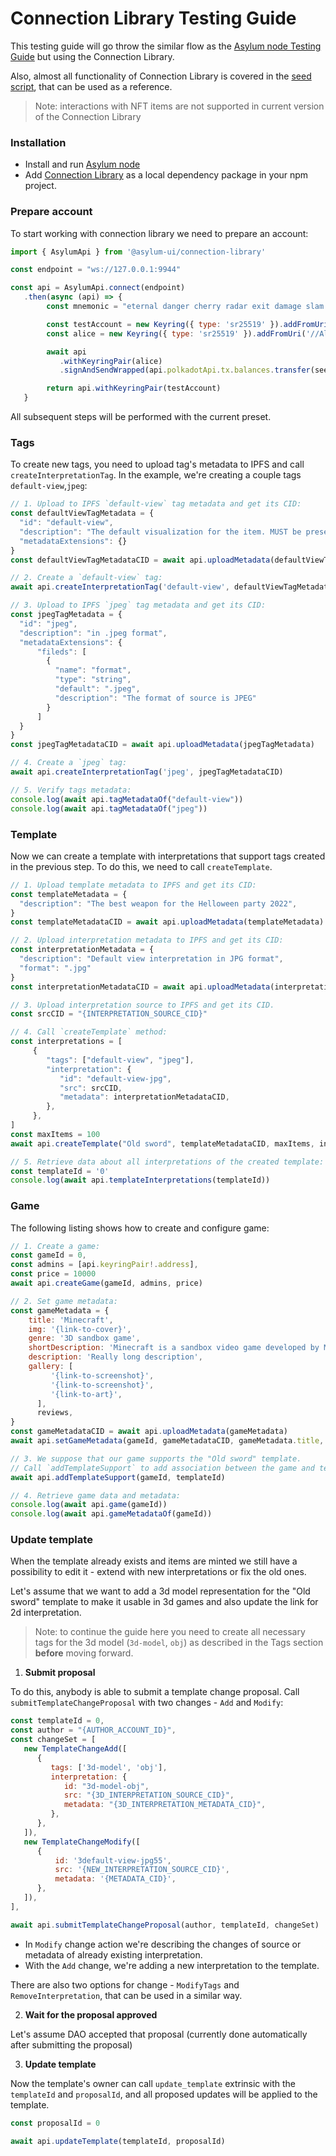 # Connection Library Testing Guide

This testing guide will go throw the similar flow as the [Asylum node Testing Guide](https://gitlab.com/asylum-space/asylum-item-nft/-/blob/main/docs/testing-guide.md) but using the Connection Library.

Also, almost all functionality of Connection Library is covered in the [seed script](https://gitlab.com/asylum-space/asylum-ui/-/blob/main/packages/connection-library/seed/index.ts), that can be used as a reference.

> Note: interactions with NFT items are not supported in current version of the Connection Library 

### Installation

- Install and run [Asylum node](https://gitlab.com/asylum-space/asylum-item-nft/-/blob/main/README.md)
- Add [Connection Library](https://gitlab.com/asylum-space/asylum-ui/-/tree/main/packages/connection-library) as a local dependency package in your npm project.

### Prepare account

To start working with connection library we need to prepare an account:

```js
import { AsylumApi } from '@asylum-ui/connection-library'

const endpoint = "ws://127.0.0.1:9944"

const api = AsylumApi.connect(endpoint)
   .then(async (api) => {
        const mnemonic = "eternal danger cherry radar exit damage slam hip say relief awesome middle"   

        const testAccount = new Keyring({ type: 'sr25519' }).addFromUri(mnemonic)
        const alice = new Keyring({ type: 'sr25519' }).addFromUri('//Alice')

        await api
           .withKeyringPair(alice)
           .signAndSendWrapped(api.polkadotApi.tx.balances.transfer(seeder.address, 10 ** 12))

        return api.withKeyringPair(testAccount)
   }
```

All subsequent steps will be performed with the current preset. 

### Tags

To create new tags, you need to upload tag's metadata to IPFS and call `createInterpretationTag`. In the example, we're creating a couple tags `default-view`,`jpeg`:

```js
// 1. Upload to IPFS `default-view` tag metadata and get its CID:
const defaultViewTagMetadata = {
  "id": "default-view",
  "description": "The default visualization for the item. MUST be present in all NFTs.",
  "metadataExtensions": {}
}
const defaultViewTagMetadataCID = await api.uploadMetadata(defaultViewTagMetadata)

// 2. Create a `default-view` tag:
await api.createInterpretationTag('default-view', defaultViewTagMetadataCID)

// 3. Upload to IPFS `jpeg` tag metadata and get its CID:
const jpegTagMetadata = {
  "id": "jpeg",
  "description": "in .jpeg format",
  "metadataExtensions": {
      "fileds": [
        {
          "name": "format",
          "type": "string",
          "default": ".jpeg",
          "description": "The format of source is JPEG"
        }
      ]
  }
}
const jpegTagMetadataCID = await api.uploadMetadata(jpegTagMetadata)

// 4. Create a `jpeg` tag:
await api.createInterpretationTag('jpeg', jpegTagMetadataCID)

// 5. Verify tags metadata:
console.log(await api.tagMetadataOf("default-view"))
console.log(await api.tagMetadataOf("jpeg"))
```

### Template

Now we can create a template with interpretations that support tags created in the previous step. To do this, we need to call `createTemplate`.

```js
// 1. Upload template metadata to IPFS and get its CID:
const templateMetadata = {
  "description": "The best weapon for the Helloween party 2022",
}
const templateMetadataCID = await api.uploadMetadata(templateMetadata)

// 2. Upload interpretation metadata to IPFS and get its CID:
const interpretationMetadata = {
  "description": "Default view interpretation in JPG format",
  "format": ".jpg"
}
const interpretationMetadataCID = await api.uploadMetadata(interpretationMetadata)

// 3. Upload interpretation source to IPFS and get its CID.
const srcCID = "{INTERPRETATION_SOURCE_CID}"

// 4. Call `createTemplate` method:
const interpretations = [
     {
        "tags": ["default-view", "jpeg"],
        "interpretation": {
           "id": "default-view-jpg",
           "src": srcCID,
           "metadata": interpretationMetadataCID,
        },
     },
]
const maxItems = 100
await api.createTemplate("Old sword", templateMetadataCID, maxItems, interpretations)

// 5. Retrieve data about all interpretations of the created template:
const templateId = '0'
console.log(await api.templateInterpretations(templateId))
```


### Game

The following listing shows how to create and configure game:

```js
// 1. Create a game:
const gameId = 0,
const admins = [api.keyringPair!.address],
const price = 10000
await api.createGame(gameId, admins, price)

// 2. Set game metadata:
const gameMetadata = {
    title: 'Minecraft',
    img: '{link-to-cover}',
    genre: '3D sandbox game',
    shortDescription: 'Minecraft is a sandbox video game developed by Mojang Studios.',
    description: 'Really long description',
    gallery: [
         '{link-to-screenshot}',
         '{link-to-screenshot}',
         '{link-to-art}',
      ],
      reviews,
}
const gameMetadataCID = await api.uploadMetadata(gameMetadata)
await api.setGameMetadata(gameId, gameMetadataCID, gameMetadata.title, gameMetadata.genre)

// 3. We suppose that our game supports the "Old sword" template. 
// Call `addTemplateSupport` to add association between the game and template:
await api.addTemplateSupport(gameId, templateId)

// 4. Retrieve game data and metadata:
console.log(await api.game(gameId))
console.log(await api.gameMetadataOf(gameId))
```

### Update template

When the template already exists and items are minted we still have a possibility to edit it - extend with new interpretations or fix the old ones.

Let's assume that we want to add a 3d model representation for the "Old sword" template to make it usable in 3d games and also update the link for 2d interpretation.

> Note: to continue the guide here you need to create all necessary tags for the 3d model (`3d-model`, `obj`) as described in the Tags section **before** moving forward.

1. **Submit proposal**

To do this, anybody is able to submit a template change proposal. Call `submitTemplateChangeProposal` with two changes - `Add` and `Modify`:

```js
const templateId = 0,
const author = "{AUTHOR_ACCOUNT_ID}",
const changeSet = [
   new TemplateChangeAdd([
      {
         tags: ['3d-model', 'obj'],
         interpretation: {
            id: "3d-model-obj",
            src: "{3D_INTERPRETATION_SOURCE_CID}",
            metadata: "{3D_INTERPRETATION_METADATA_CID}",
         },
      },
   ]),
   new TemplateChangeModify([
      {
          id: '3default-view-jpg55',
          src: '{NEW_INTERPRETATION_SOURCE_CID}',
          metadata: '{METADATA_CID}',
      },
   ]),
],

await api.submitTemplateChangeProposal(author, templateId, changeSet)
```

- In `Modify` change action we're describing the changes of source or metadata of already existing interpretation.
- With the `Add` change, we're adding a new interpretation to the template.

There are also two options for change - `ModifyTags` and `RemoveInterpretation`, that can be used in a similar way.

2. **Wait for the proposal approved**

Let's assume DAO accepted that proposal (currently done automatically after submitting the proposal)

3. **Update template**

Now the template's owner can call `update_template` extrinsic with the `templateId` and `proposalId`, and all proposed updates will be applied to the template.

```js
const proposalId = 0

await api.updateTemplate(templateId, proposalId)
```
